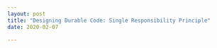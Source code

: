 ```yaml
---
layout: post
title: "Designing Durable Code: Single Responsibility Principle"
date: 2020-02-07

---
```

